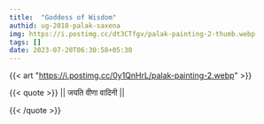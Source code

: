 ```yaml
---
title:  "Goddess of Wisdom"
authid: ug-2018-palak-saxena
img: https://i.postimg.cc/dt3CTfgv/palak-painting-2-thumb.webp
tags: []
date: 2023-07-20T06:30:58+05:30
---
```



{{< art "https://i.postimg.cc/0y1QnHrL/palak-painting-2.webp" >}}

{{< quote >}}
 || जयति वीणा वादिनी ||

{{< /quote >}}